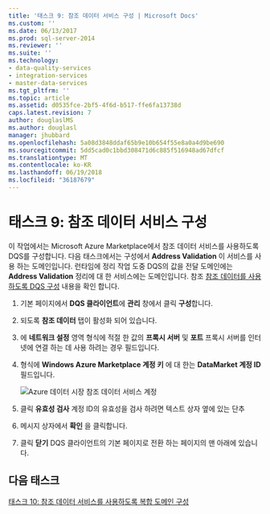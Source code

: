 ```yaml
---
title: '태스크 9: 참조 데이터 서비스 구성 | Microsoft Docs'
ms.custom: ''
ms.date: 06/13/2017
ms.prod: sql-server-2014
ms.reviewer: ''
ms.suite: ''
ms.technology:
- data-quality-services
- integration-services
- master-data-services
ms.tgt_pltfrm: ''
ms.topic: article
ms.assetid: d0535fce-2bf5-4f6d-b517-ffe6fa13738d
caps.latest.revision: 7
author: douglaslMS
ms.author: douglasl
manager: jhubbard
ms.openlocfilehash: 5a08d3848ddaf65b9e10b654f55e8a0a4d9be690
ms.sourcegitcommit: 5dd5cad0c1bbd308471d6c885f516948ad67dfcf
ms.translationtype: MT
ms.contentlocale: ko-KR
ms.lasthandoff: 06/19/2018
ms.locfileid: "36187679"
---
```

# <a name="task-9-configuring-a-reference-data-service"></a>태스크 9: 참조 데이터 서비스 구성
  이 작업에서는 Microsoft Azure Marketplace에서 참조 데이터 서비스를 사용하도록 DQS를 구성합니다. 다음 태스크에서는 구성에서 **Address Validation** 이 서비스를 사용 하는 도메인입니다. 런타임에 정리 작업 도중 DQS의 값을 전달 도메인에는 **Address Validation** 정리에 대 한 서비스에는 도메인입니다. 참조 [참조 데이터를 사용 하도록 DQS 구성](http://msdn.microsoft.com/library/hh213070.aspx) 내용을 확인 합니다.  
  
1.  기본 페이지에서 **DQS 클라이언트**에 **관리** 창에서 클릭 **구성**합니다.  
  
2.  되도록 **참조 데이터** 탭이 활성화 되어 있습니다.  
  
3.  에 **네트워크 설정** 영역 형식에 적절 한 값의 **프록시 서버** 및 **포트** 프록시 서버를 인터넷에 연결 하는 데 사용 하려는 경우 필드입니다.  
  
4.  형식에 **Windows Azure Marketplace 계정 키** 에 대 한는 **DataMarket 계정 ID** 필드입니다.  
  
     ![Azure 데이터 시장 참조 데이터 서비스 계정](../../2014/tutorials/media/et-configuringareferencedataservice.jpg "Azure 데이터 시장 참조 데이터 서비스 계정")  
  
5.  클릭 **유효성 검사** 계정 ID의 유효성을 검사 하려면 텍스트 상자 옆에 있는 단추  
  
6.  메시지 상자에서 **확인** 을 클릭합니다.  
  
7.  클릭 **닫기** DQS 클라이언트의 기본 페이지로 전환 하는 페이지의 맨 아래에 있습니다.  
  
## <a name="next-task"></a>다음 태스크  
 [태스크 10: 참조 데이터 서비스를 사용하도록 복합 도메인 구성](../../2014/tutorials/task-10-configuring-composite-domain-to-use-reference-data-service.md)  
  
  
